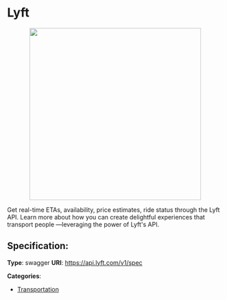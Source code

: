 # Lyft
<p align="center">
    <img width="400" src="https://raw.githubusercontent.com/apis-list/apis-list/apis/lyft/logo_256x256.png" />
</p>

Get real-time ETAs, availability, price estimates, ride status through the Lyft API. Learn more about how you can create delightful experiences that transport people —leveraging the power of Lyft's API.

## Specification:
**Type**: swagger
**URI**: https://api.lyft.com/v1/spec


**Categories**:
- [Transportation](https://github.com/apis-list/apis-list#transportation)



